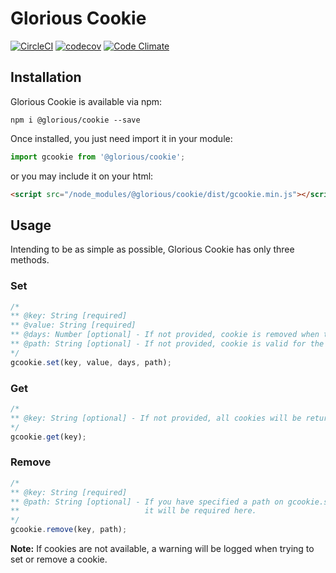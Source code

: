 # Glorious Cookie

[![CircleCI](https://circleci.com/gh/glorious-codes/glorious-cookie.svg?style=svg)](https://circleci.com/gh/glorious-codes/glorious-cookie)
[![codecov](https://codecov.io/gh/glorious-codes/glorious-cookie/branch/master/graph/badge.svg)](https://codecov.io/gh/glorious-codes/glorious-cookie)
[![Code Climate](https://codeclimate.com/github/rafaelcamargo/glorious-cookie/badges/gpa.svg)](https://codeclimate.com/github/rafaelcamargo/glorious-cookie)

## Installation

Glorious Cookie is available via npm:
```
npm i @glorious/cookie --save
```

Once installed, you just need import it in your module:
``` javascript
import gcookie from '@glorious/cookie';
```
or you may include it on your html:
``` html
<script src="/node_modules/@glorious/cookie/dist/gcookie.min.js"></script>
```

## Usage

Intending to be as simple as possible, Glorious Cookie has only three methods.

### Set

``` javascript
/*
** @key: String [required]
** @value: String [required]
** @days: Number [optional] - If not provided, cookie is removed when the user closes the browser.
** @path: String [optional] - If not provided, cookie is valid for the entire site.
*/
gcookie.set(key, value, days, path);
```

### Get

``` javascript
/*
** @key: String [optional] - If not provided, all cookies will be returned.
*/
gcookie.get(key);
```

### Remove

``` javascript
/*
** @key: String [required]
** @path: String [optional] - If you have specified a path on gcookie.set(),
**                            it will be required here.
*/
gcookie.remove(key, path);
```

**Note:** If cookies are not available, a warning will be logged when trying to set or remove a cookie.
